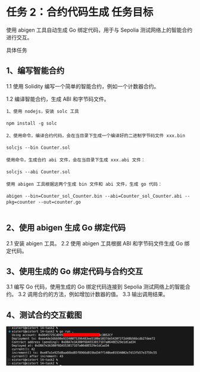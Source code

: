 # 任务 2：合约代码生成 任务目标

使用 abigen 工具自动生成 Go 绑定代码，用于与 Sepolia 测试网络上的智能合约进行交互。

 具体任务
## 1、编写智能合约

1.1 使用 Solidity 编写一个简单的智能合约，例如一个计数器合约。

1.2 编译智能合约，生成 ABI 和字节码文件。

```
1、使用 nodejs，安装 solc 工具

npm install -g solc

2、使用命令，编译合约代码，会在当目录下生成一个编译好的二进制字节码文件 xxx.bin

solcjs --bin Counter.sol

使用命令，生成合约 abi 文件，会在当目录下生成 xxx.abi 文件：

solcjs --abi Counter.sol

使用 abigen 工具根据这两个生成 bin 文件和 abi 文件，生成 go 代码：

abigen --bin=Counter_sol_Counter.bin --abi=Counter_sol_Counter.abi --pkg=counter --out=counter.go


```




## 2、使用 abigen 生成 Go 绑定代码

2.1 安装 abigen 工具。
2.2 使用 abigen 工具根据 ABI 和字节码文件生成 Go 绑定代码。


## 3、使用生成的 Go 绑定代码与合约交互

3.1 编写 Go 代码，使用生成的 Go 绑定代码连接到 Sepolia 测试网络上的智能合约。
3.2 调用合约的方法，例如增加计数器的值。
3.3 输出调用结果。


## 4、测试合约交互截图
![alt text](image.png)
